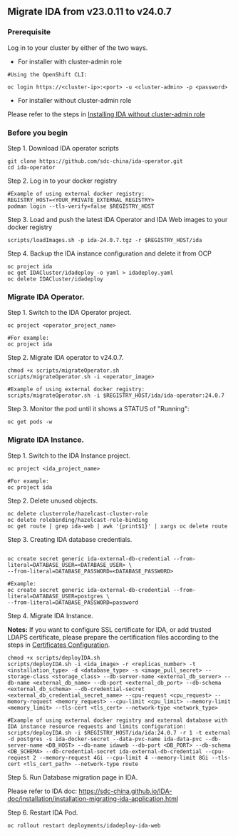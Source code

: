## Migrate IDA from v23.0.11 to v24.0.7

### Prerequisite

Log in to your cluster by either of the two ways.

- For installer with cluster-admin role

```
#Using the OpenShift CLI:

oc login https://<cluster-ip>:<port> -u <cluster-admin> -p <password>
```

- For installer without cluster-admin role

Please refer to the steps in [Installing IDA without cluster-admin role](non-cluster-admin-install.md#for-openshift)

### Before you begin

Step 1. Download IDA operator scripts

```
git clone https://github.com/sdc-china/ida-operator.git
cd ida-operator
```

Step 2. Log in to your docker registry

```
#Example of using external docker registry:
REGISTRY_HOST=<YOUR_PRIVATE_EXTERNAL_REGISTRY>
podman login --tls-verify=false $REGISTRY_HOST
```

Step 3. Load and push the latest IDA Operator and IDA Web images to your docker registry

```
scripts/loadImages.sh -p ida-24.0.7.tgz -r $REGISTRY_HOST/ida
```

Step 4. Backup the IDA instance configuration and delete it from OCP

```
oc project ida
oc get IDACluster/idadeploy -o yaml > idadeploy.yaml
oc delete IDACluster/idadeploy
```


### Migrate IDA Operator.

Step 1. Switch to the IDA Operator project.

```
oc project <operator_project_name>

#For example:
oc project ida
```

Step 2. Migrate IDA operator to v24.0.7.

```
chmod +x scripts/migrateOperator.sh
scripts/migrateOperator.sh -i <operator_image>

#Example of using external docker registry:
scripts/migrateOperator.sh -i $REGISTRY_HOST/ida/ida-operator:24.0.7
```

Step 3. Monitor the pod until it shows a STATUS of "Running":

```
oc get pods -w
```


### Migrate IDA Instance.

Step 1. Switch to the IDA Instance project.

```
oc project <ida_project_name>

#For example:
oc project ida
```

Step 2. Delete unused objects.

```
oc delete clusterrole/hazelcast-cluster-role
oc delete rolebinding/hazelcast-role-binding
oc get route | grep ida-web | awk '{print$1}' | xargs oc delete route
```

Step 3. Creating IDA database credentials.

```

oc create secret generic ida-external-db-credential --from-literal=DATABASE_USER=<DATABASE_USER> \
--from-literal=DATABASE_PASSWORD=<DATABASE_PASSWORD>

#Example:
oc create secret generic ida-external-db-credential --from-literal=DATABASE_USER=postgres \
--from-literal=DATABASE_PASSWORD=password

```

Step 4. Migrate IDA Instance.

**Notes:** If you want to configure SSL certificate for IDA, or add trusted LDAPS certificate, please prepare the certification files according to the steps in [Certificates Configuration](certificates-configuration.md).

```
chmod +x scripts/deployIDA.sh
scripts/deployIDA.sh -i <ida_image> -r <replicas_number> -t <installation_type> -d <database_type> -s <image_pull_secret> --storage-class <storage_class> --db-server-name <external_db_server> --db-name <external_db_name> --db-port <external_db_port> --db-schema <external_db_schema> --db-credential-secret <external_db_credential_secret_name> --cpu-request <cpu_request> --memory-request <memory_request> --cpu-limit <cpu_limit> --memory-limit <memory_limit> --tls-cert <tls_cert> --network-type <network_type>

#Example of using external docker registry and external database with IDA instance resource requests and limits configuration:
scripts/deployIDA.sh -i $REGISTRY_HOST/ida/ida:24.0.7 -r 1 -t external -d postgres -s ida-docker-secret --data-pvc-name ida-data-pvc --db-server-name <DB_HOST> --db-name idaweb --db-port <DB_PORT> --db-schema <DB_SCHEMA> --db-credential-secret ida-external-db-credential --cpu-request 2 --memory-request 4Gi --cpu-limit 4 --memory-limit 8Gi --tls-cert <tls_cert_path> --network-type route
```

Step 5. Run Database migration page in IDA.

Please refer to IDA doc: https://sdc-china.github.io/IDA-doc/installation/installation-migrating-ida-application.html

Step 6. Restart IDA Pod.

```
oc rollout restart deployments/idadeploy-ida-web

```

